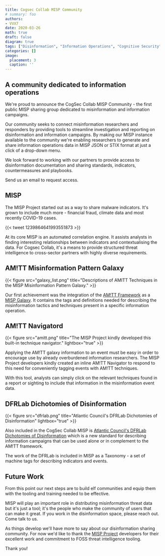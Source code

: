 ```yaml
---
title: Cogsec Collab MISP Community
# summary: foo
authors:
- VVX7
date: 2020-03-26
math: true
draft: false
diagram: true
tags: ["Disinformation", "Information Operations", "Cognitive Security", "MISP", "Threat Intelligence"]
categories: []
image:
  placement: 3
  caption: ''
---
```


## A community dedicated to information operations

We're proud to announce the CogSec Collab MISP Community - the first public MISP sharing group dedicated to misinformation and information campaigns.

Our community seeks to connect misinformation researchers and responders  by providing tools to streamline investigation and reporting on  disinformation and information campaigns.  By making our MISP instance available to the community we're enabling researchers to generate and share information operations data in MISP JSON or STIX format at just a click of a drop-down menu.

We look forward to working with our partners to provide access to disinformation documentation and sharing standards, indicators, countermeasures and playbooks. 

Send us an email to request access.


## MISP

The MISP Project started out as a way to share malware indicators.  It's grown to include much more - financial fraud, climate data and most recently COVID-19 cases.

{{< tweet 1239864641993551873 >}}

At its core MISP is an automated correlation engine.  It assists analysts in finding interesting relationships between indicators and contextualising the data. For Cogsec Collab, it's a means to provide structured threat intelligence to cross-sector partners with highly diverse requirements.



## AM!TT Misinformation Pattern Galaxy

{{< figure src="galaxy_list.png" title="Descriptions of AMITT Techniques in the MISP Misinformation Pattern Galaxy." >}}

Our first achievement  was the integration of the [AM!TT Framework](https://github.com/cogsec-collaborative/AMITT) as a [MISP Galaxy](https://www.misp-project.org/galaxy.html#_misinformation_pattern).  It contains the tags and definitions needed for describing the misinformation tactics and techniques present in a specific information operation.


## AM!TT Navigatord

{{< figure src="amitt.png" title="The MISP Project kindly developed this built-in technique navigator." lightbox="true" >}}

Applying the AM!TT galaxy information to an event must be easy in order to encourage use by already overburdened information researchers.  The MISP Project developers kindly created an inline AM!TT Navigator to respond to this need for conveniently tagging events with AM!TT techniques. 

With this tool, analysts can simply click on the relevant techniques found in a report or sighting to include that information in the misinformation event data.


## DFRLab Dichotomies of Disinformation

{{< figure src="dfrlab.png" title="Atlantic Council's DFRLab Dichotomies of Disinformation" lightbox="true" >}}

Also included in the CogSec Collab MISP is [Atlantic Council's DFRLab](https://www.atlanticcouncil.org/programs/digital-forensic-research-lab/) [Dichotomies of Disinformation](https://github.com/DFRLab/Dichotomies-of-Disinformation) which is a new standard for describing information campaigns that can be used alone or in complement to the AM!TT framework.

The work of the DFRLab is included in MISP as a Taxonomy - a set of machine tags for describing indicators and events. 



## Future Work

From this point our next steps are to  build elf communities and equip them with the tooling and  training needed to be effective.

MISP will play an important role in distributing misinformation threat data but it's just a tool; it's the people who make the community of users that can make it great.  If you work in the disinformation space, please reach out.  Come talk to us.

As things develop we'll have more to say about our disinformation sharing community.  For now we'd like to thank the [MISP Project](https://twitter.com/MISPProject) developers for their excellent work and commitment to FOSS threat intelligence tooling.

Thank you!




